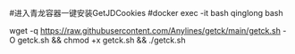 #进入青龙容器一键安装GetJDCookies
#docker exec -it bash qinglong bash

wget -q https://raw.githubusercontent.com/Anylines/getck/main/getck.sh -O getck.sh && chmod +x getck.sh && ./getck.sh
